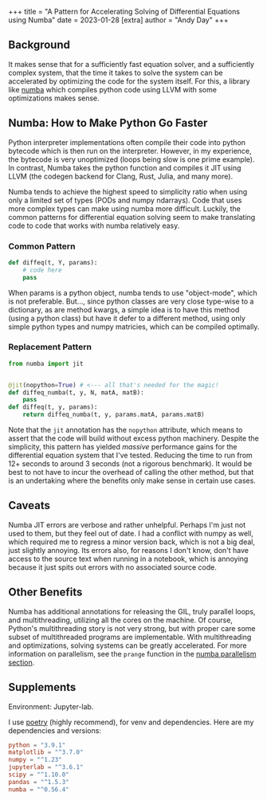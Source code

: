 +++
title = "A Pattern for Accelerating Solving of Differential Equations using Numba"
date = 2023-01-28
[extra]
author = "Andy Day"
+++

## Background

It makes sense that for a sufficiently fast equation solver, and a sufficiently complex system, that the time it takes to solve the system can be accelerated by optimizing the code for the system itself. For this, a library like [numba](https://numba.pydata.org/) which compiles python code using LLVM with some optimizations makes sense.

## Numba: How to Make Python Go Faster

Python interpreter implementations often compile their code into python bytecode which is then run on the interpreter. However, in my experience, the bytecode is very unoptimized (loops being slow is one prime example). In contrast, Numba takes the python function and compiles it JIT using LLVM (the codegen backend for Clang, Rust, Julia, and many more).

Numba tends to achieve the highest speed to simplicity ratio when using only a limited set of types (PODs and numpy ndarrays). Code that uses more complex types can make using numba more difficult. Luckily, the common patterns for differential equation solving seem to make translating code to code that works with numba relatively easy. 


### Common Pattern
```python
def diffeq(t, Y, params):
	# code here
	pass
```

When params is a python object, numba tends to use "object-mode", which is not preferable. But..., since python classes are very close type-wise to a dictionary, as are method kwargs, a simple idea is to have this method (using a python class) but have it defer to a different method, using only simple python types and numpy matricies, which can be compiled optimally.

### Replacement Pattern
```python
from numba import jit


@jit(nopython=True) # <--- all that's needed for the magic!
def diffeq_numba(t, y, N, matA, matB):
	pass
def diffeq(t, y, params):
	return diffeq_numba(t, y, params.matA, params.matB)
```
Note that the `jit` annotation has the `nopython` attribute, which means to assert that the code will build without excess python machinery. Despite the simplicity, this pattern has yielded *massive* performance gains for the differential equation system that I've tested. Reducing the time to run from 12+ seconds to around 3 seconds (not a rigorous benchmark). It would be best to not have to incur the overhead of calling the other method, but that is an undertaking where the benefits only make sense in certain use cases.

## Caveats

Numba JIT errors are verbose and rather unhelpful. Perhaps I'm just not used to them, but they feel out of date. I had a conflict with numpy as well, which required me to regress a minor version back, which is not a big deal, just slightly annoying. Its errors also, for reasons I don't know, don't have access to the source text when running in a notebook, which is annoying because it just spits out errors with no associated source code.

## Other Benefits

Numba has additional annotations for releasing the GIL, truly parallel loops, and multithreading, utilizing all the cores on the machine. Of course, Python's multithreading story is not very strong, but with proper care some subset of multithreaded programs are implementable. With  multithreading and optimizations, solving systems can be greatly accelerated. For more information on parallelism, see the `prange` function in the [numba parallelism section](https://numba.readthedocs.io/en/stable/user/parallel.html).


## Supplements

Environment: Jupyter-lab.

I use [poetry](https://python-poetry.org/) (highly recommend), for venv and dependencies. Here are my dependencies and versions:
```toml
python = "3.9.1"
matplotlib = "^3.7.0"
numpy = "^1.23"
jupyterlab = "^3.6.1"
scipy = "^1.10.0"
pandas = "^1.5.3"
numba = "^0.56.4"
```

